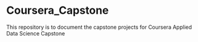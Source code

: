 # Coursera_Capstone
This repository is to document the capstone projects for Coursera Applied Data Science Capstone 
